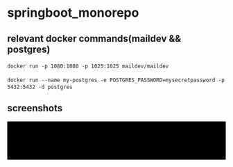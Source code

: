 ﻿# springboot_monorepo

## relevant docker commands(maildev && postgres)
```bath
docker run -p 1080:1080 -p 1025:1025 maildev/maildev

docker run --name my-postgres -e POSTGRES_PASSWORD=mysecretpassword -p 5432:5432 -d postgres

```
## screenshots
![register](img.png)
